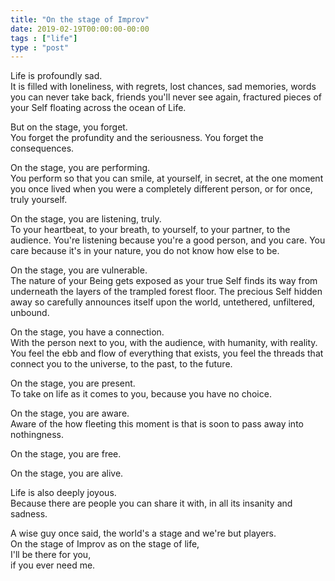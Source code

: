 ```yaml
---
title: "On the stage of Improv"
date: 2019-02-19T00:00:00-00:00
tags : ["life"]
type : "post"
---
```


Life is profoundly sad. <br>
It is filled with loneliness, with regrets, lost chances, sad memories, words you can never take back, friends you'll never see again, fractured pieces of your Self floating across the ocean of Life.

But on the stage, you forget. <br>
You forget the profundity and the seriousness. You forget the consequences.

On the stage,  you are performing. <br>
You perform so that you can smile, at yourself, in secret, at the one moment you once lived when you were a completely different person, or for once, truly yourself.

On the stage,  you are listening, truly. <br>
To your heartbeat, to your breath, to yourself, to your partner, to the audience. You're listening because you're a good person, and you care. You care because it's in your nature, you do not know how else to be.

On the stage, you are vulnerable. <br>
The nature of your Being gets exposed as your true Self finds its way from underneath the layers of the trampled forest floor. The precious Self hidden away so carefully announces itself upon the world, untethered, unfiltered, unbound.

On the stage, you have a connection. <br>
With the person next to you, with the audience, with humanity, with reality. You feel the ebb and flow of everything that exists, you feel the threads that connect you to the universe, to the past, to the future.

On the stage, you are present. <br>
To take on life as it comes to you, because you have no choice.

On the stage, you are aware. <br>
Aware of the how fleeting this moment is that is soon to pass away into nothingness.

On the stage, you are free.

On the stage, you are alive.

Life is also deeply joyous. <br>
Because there are people you can share it with, in all its insanity and sadness.

A wise guy once said, the world's a stage and we're but players. <br>
On the stage of Improv as on the stage of life, <br>
I'll be there for you, <br>
if you ever need me.
